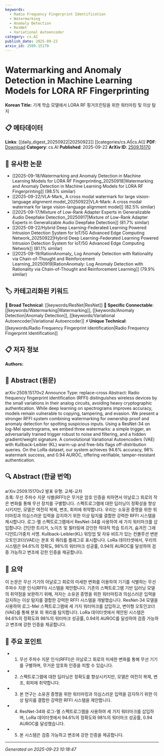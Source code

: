 ```yaml
---
keywords:
  - Radio Frequency Fingerprint Identification
  - Watermarking
  - Anomaly Detection
  - ResNet
  - Variational Autoencoder
category: cs.AI
publish_date: 2025-09-22
arxiv_id: 2509.15170
---
```


<!-- KEYWORD_LINKING_METADATA:
{
  "processed_timestamp": "2025-09-23T10:18:47.216446",
  "vocabulary_version": "1.0",
  "selected_keywords": [
    "Radio Frequency Fingerprint Identification",
    "Watermarking",
    "Anomaly Detection",
    "ResNet",
    "Variational Autoencoder"
  ],
  "rejected_keywords": [],
  "similarity_scores": {
    "Radio Frequency Fingerprint Identification": 0.78,
    "Watermarking": 0.82,
    "Anomaly Detection": 0.8,
    "ResNet": 0.7,
    "Variational Autoencoder": 0.85
  },
  "extraction_method": "AI_prompt_based",
  "budget_applied": true,
  "candidates_json": {
    "candidates": [
      {
        "surface": "Radio Frequency Fingerprint Identification",
        "canonical": "Radio Frequency Fingerprint Identification",
        "aliases": [
          "RFFI"
        ],
        "category": "unique_technical",
        "rationale": "This term is central to the paper's focus on distinguishing wireless devices, offering a unique technical concept for linking.",
        "novelty_score": 0.75,
        "connectivity_score": 0.65,
        "specificity_score": 0.85,
        "link_intent_score": 0.78
      },
      {
        "surface": "Watermarking",
        "canonical": "Watermarking",
        "aliases": [],
        "category": "specific_connectable",
        "rationale": "Watermarking is a key technique used for ownership proof in the system, providing a specific point of connection.",
        "novelty_score": 0.55,
        "connectivity_score": 0.8,
        "specificity_score": 0.7,
        "link_intent_score": 0.82
      },
      {
        "surface": "Anomaly Detection",
        "canonical": "Anomaly Detection",
        "aliases": [],
        "category": "specific_connectable",
        "rationale": "Anomaly detection is crucial for identifying suspicious inputs, making it a strong candidate for linking.",
        "novelty_score": 0.5,
        "connectivity_score": 0.85,
        "specificity_score": 0.75,
        "link_intent_score": 0.8
      },
      {
        "surface": "ResNet-34",
        "canonical": "ResNet",
        "aliases": [
          "ResNet-34"
        ],
        "category": "broad_technical",
        "rationale": "ResNet-34 is a specific neural network architecture used in the study, relevant for linking to broader neural network discussions.",
        "novelty_score": 0.4,
        "connectivity_score": 0.78,
        "specificity_score": 0.6,
        "link_intent_score": 0.7
      },
      {
        "surface": "Variational Autoencoder",
        "canonical": "Variational Autoencoder",
        "aliases": [
          "VAE"
        ],
        "category": "specific_connectable",
        "rationale": "The use of a VAE for anomaly detection is a specific technical detail that enhances connectivity.",
        "novelty_score": 0.6,
        "connectivity_score": 0.82,
        "specificity_score": 0.8,
        "link_intent_score": 0.85
      }
    ],
    "ban_list_suggestions": [
      "method",
      "experiment",
      "performance"
    ]
  },
  "decisions": [
    {
      "candidate_surface": "Radio Frequency Fingerprint Identification",
      "resolved_canonical": "Radio Frequency Fingerprint Identification",
      "decision": "linked",
      "scores": {
        "novelty": 0.75,
        "connectivity": 0.65,
        "specificity": 0.85,
        "link_intent": 0.78
      }
    },
    {
      "candidate_surface": "Watermarking",
      "resolved_canonical": "Watermarking",
      "decision": "linked",
      "scores": {
        "novelty": 0.55,
        "connectivity": 0.8,
        "specificity": 0.7,
        "link_intent": 0.82
      }
    },
    {
      "candidate_surface": "Anomaly Detection",
      "resolved_canonical": "Anomaly Detection",
      "decision": "linked",
      "scores": {
        "novelty": 0.5,
        "connectivity": 0.85,
        "specificity": 0.75,
        "link_intent": 0.8
      }
    },
    {
      "candidate_surface": "ResNet-34",
      "resolved_canonical": "ResNet",
      "decision": "linked",
      "scores": {
        "novelty": 0.4,
        "connectivity": 0.78,
        "specificity": 0.6,
        "link_intent": 0.7
      }
    },
    {
      "candidate_surface": "Variational Autoencoder",
      "resolved_canonical": "Variational Autoencoder",
      "decision": "linked",
      "scores": {
        "novelty": 0.6,
        "connectivity": 0.82,
        "specificity": 0.8,
        "link_intent": 0.85
      }
    }
  ]
}
-->

# Watermarking and Anomaly Detection in Machine Learning Models for LORA RF Fingerprinting

**Korean Title:** 기계 학습 모델에서 LORA RF 핑거프린팅을 위한 워터마킹 및 이상 탐지

## 📋 메타데이터

**Links**: [[daily_digest_20250922|20250922]] [[categories/cs.AI|cs.AI]]
**PDF**: [Download](https://arxiv.org/pdf/2509.15170.pdf)
**Category**: cs.AI
**Published**: 2025-09-22
**ArXiv ID**: [2509.15170](https://arxiv.org/abs/2509.15170)

## 🔗 유사한 논문
- [[2025-09-18/Watermarking and Anomaly Detection in Machine Learning Models for LORA RF Fingerprinting_20250918|Watermarking and Anomaly Detection in Machine Learning Models for LORA RF Fingerprinting]] (98.5% similar)
- [[2025-09-22/VLA-Mark_ A cross modal watermark for large vision-language alignment model_20250922|VLA-Mark: A cross modal watermark for large vision-language alignment model]] (82.5% similar)
- [[2025-09-17/Mixture of Low-Rank Adapter Experts in Generalizable Audio Deepfake Detection_20250917|Mixture of Low-Rank Adapter Experts in Generalizable Audio Deepfake Detection]] (81.7% similar)
- [[2025-09-22/Hybrid Deep Learning-Federated Learning Powered Intrusion Detection System for IoT/5G Advanced Edge Computing Network_20250922|Hybrid Deep Learning-Federated Learning Powered Intrusion Detection System for IoT/5G Advanced Edge Computing Network]] (81.1% similar)
- [[2025-09-19/RationAnomaly_ Log Anomaly Detection with Rationality via Chain-of-Thought and Reinforcement Learning_20250919|RationAnomaly: Log Anomaly Detection with Rationality via Chain-of-Thought and Reinforcement Learning]] (79.9% similar)

## 🏷️ 카테고리화된 키워드
**🧠 Broad Technical**: [[keywords/ResNet|ResNet]]
**🔗 Specific Connectable**: [[keywords/Watermarking|Watermarking]], [[keywords/Anomaly Detection|Anomaly Detection]], [[keywords/Variational Autoencoder|Variational Autoencoder]]
**⚡ Unique Technical**: [[keywords/Radio Frequency Fingerprint Identification|Radio Frequency Fingerprint Identification]]

## 📋 저자 정보

**Authors:** 

## 📄 Abstract (원문)

arXiv:2509.15170v2 Announce Type: replace-cross 
Abstract: Radio frequency fingerprint identification (RFFI) distinguishes wireless devices by the small variations in their analog circuits, avoiding heavy cryptographic authentication. While deep learning on spectrograms improves accuracy, models remain vulnerable to copying, tampering, and evasion. We present a stronger RFFI system combining watermarking for ownership proof and anomaly detection for spotting suspicious inputs. Using a ResNet-34 on log-Mel spectrograms, we embed three watermarks: a simple trigger, an adversarially trained trigger robust to noise and filtering, and a hidden gradient/weight signature. A convolutional Variational Autoencoders (VAE) with Kullback-Leibler (KL) warm-up and free-bits flags off-distribution queries. On the LoRa dataset, our system achieves 94.6% accuracy, 98% watermark success, and 0.94 AUROC, offering verifiable, tamper-resistant authentication.

## 🔍 Abstract (한글 번역)

arXiv:2509.15170v2 발표 유형: 교체-교차  
초록: 무선 주파수 지문 식별(RFFI)은 무거운 암호 인증을 피하면서 아날로그 회로의 작은 변화를 통해 무선 장치를 구별합니다. 스펙트로그램에 대한 딥러닝이 정확성을 향상시키지만, 모델은 여전히 복제, 변조, 회피에 취약합니다. 우리는 소유권 증명을 위한 워터마킹과 의심스러운 입력을 감지하기 위한 이상 탐지를 결합한 강력한 RFFI 시스템을 제시합니다. 로그-멜 스펙트로그램에서 ResNet-34를 사용하여 세 가지 워터마크를 삽입합니다: 간단한 트리거, 노이즈 및 필터링에 강인한 적대적 학습 트리거, 숨겨진 그래디언트/가중치 서명. Kullback-Leibler(KL) 워밍업 및 자유 비트가 있는 컨볼루션 변분 오토인코더(VAE)는 분포 외 쿼리를 플래그로 표시합니다. LoRa 데이터셋에서, 우리의 시스템은 94.6%의 정확도, 98%의 워터마크 성공률, 0.94의 AUROC를 달성하여 검증 가능하고 변조에 강한 인증을 제공합니다.

## 📝 요약

이 논문은 무선 기기의 아날로그 회로의 미세한 변화를 이용하여 기기를 식별하는 무선 주파수 지문 인식(RFFI) 시스템을 제안합니다. 기존의 스펙트로그램 기반 딥러닝 모델의 취약점을 보완하기 위해, 저자는 소유권 증명을 위한 워터마킹과 의심스러운 입력을 감지하는 이상 탐지를 결합한 강력한 RFFI 시스템을 개발했습니다. ResNet-34 모델을 사용하여 로그-Mel 스펙트로그램에 세 가지 워터마크를 삽입하고, 변이형 오토인코더(VAE)를 통해 분포 외 쿼리를 탐지합니다. LoRa 데이터셋에서 제안된 시스템은 94.6%의 정확도와 98%의 워터마크 성공률, 0.94의 AUROC를 달성하여 검증 가능하고 변조에 강한 인증을 제공합니다.

## 🎯 주요 포인트

- 1. 무선 주파수 지문 인식(RFFI)은 아날로그 회로의 미세한 변화를 통해 무선 기기를 구별하며, 무거운 암호화 인증을 피할 수 있습니다.
- 2. 스펙트로그램에 대한 딥러닝은 정확도를 향상시키지만, 모델은 여전히 복제, 변조, 회피에 취약합니다.
- 3. 본 연구는 소유권 증명을 위한 워터마킹과 의심스러운 입력을 감지하기 위한 이상 탐지를 결합한 강력한 RFFI 시스템을 제안합니다.
- 4. ResNet-34와 로그-멜 스펙트로그램을 사용하여 세 가지 워터마크를 삽입하며, LoRa 데이터셋에서 94.6%의 정확도와 98%의 워터마크 성공률, 0.94 AUROC를 달성했습니다.
- 5. 본 시스템은 검증 가능하고 변조에 강한 인증을 제공합니다.


---

*Generated on 2025-09-23 10:18:47*